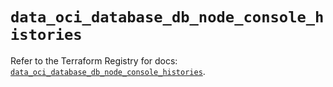 # `data_oci_database_db_node_console_histories`

Refer to the Terraform Registry for docs: [`data_oci_database_db_node_console_histories`](https://registry.terraform.io/providers/oracle/oci/6.18.0/docs/data-sources/database_db_node_console_histories).
